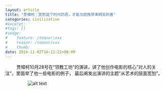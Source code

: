 ```yaml
---
layout: article
title: "贾樟柯：宽恕这个时代的恶，才能为民族带来明天的善"
categories: civilization 
#excerpt:
#tags: []
#image:
#    feature: /teaser/xxx
#    teaser: /teaser/xxx
#    thumb:
date: 2016-11-02T16:12:22+08:00
---
```


&nbsp;&nbsp;&nbsp;&nbsp;&nbsp;&nbsp;&nbsp;&nbsp;&nbsp;贾樟柯10月28号在“领教工坊”的演讲，讲了他创作电影的核心“对人的关注”，里面举了他一些电影的例子， 最后阐发出演讲的主题“从艺术的层面宽恕”。

&nbsp;&nbsp;&nbsp;&nbsp;&nbsp;&nbsp;&nbsp;&nbsp;&nbsp;&nbsp;&nbsp;&nbsp;&nbsp;&nbsp;&nbsp;&nbsp;&nbsp;&nbsp;![alt text](http://ww3.sinaimg.cn/mw690/631b0c55jw1f9dk72ti44j20d7c63qv5.jpg "宽恕这个时代的恶，才能为民族带来明天的善")
